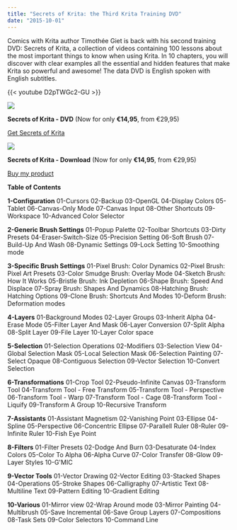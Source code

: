 ```yaml
---
title: "Secrets of Krita: the Third Krita Training DVD"
date: "2015-10-01"
---
```


Comics with Krita author Timothée Giet is back with his second training DVD: Secrets of Krita, a collection of videos containing 100 lessons about the most important things to know when using Krita. In 10 chapters, you will discover with clear examples all the essential and hidden features that make Krita so powerful and awesome! The data DVD is English spoken with English subtitles.

{{< youtube D2pTWGc2-GU >}}

![](/images/posts/2015/secrets-of-krita-box-art.png)

**Secrets of Krita - DVD** (Now for only **€14,95**, from €29,95)

<script src="https://gumroad.com/js/gumroad.js"></script>

[Get Secrets of Krita](https://gum.co/iIno?wanted=true)

![](/images/posts/2015/secrets-of-krita-box-art.png)

**Secrets of Krita - Download** (Now for only **€14,95**, from €29,95)  
  
<script src="https://gumroad.com/js/gumroad.js"></script>

[Buy my product](https://gum.co/bDeXV)

**Table of Contents**

**1-Configuration** 01-Cursors 02-Backup 03-OpenGL 04-Display Colors 05-Tablet 06-Canvas-Only Mode 07-Canvas Input 08-Other Shortcuts 09-Workspace 10-Advanced Color Selector

**2-Generic Brush Settings** 01-Popup Palette 02-Toolbar Shortcuts 03-Dirty Presets 04-Eraser-Switch-Size 05-Precision Setting 06-Soft Brush 07-Build-Up And Wash 08-Dynamic Settings 09-Lock Setting 10-Smoothing mode

**3-Specific Brush Settings** 01-Pixel Brush: Color Dynamics 02-Pixel Brush: Pixel Art Presets 03-Color Smudge Brush: Overlay Mode 04-Sketch Brush: How It Works 05-Bristle Brush: Ink Depletion 06-Shape Brush: Speed And Displace 07-Spray Brush: Shapes And Dynamics 08-Hatching Brush: Hatching Options 09-Clone Brush: Shortcuts And Modes 10-Deform Brush: Deformation modes

**4-Layers** 01-Background Modes 02-Layer Groups 03-Inherit Alpha 04-Erase Mode 05-Filter Layer And Mask 06-Layer Conversion 07-Split Alpha 08-Split Layer 09-File Layer 10-Layer Color space

**5-Selection** 01-Selection Operations 02-Modifiers 03-Selection View 04-Global Selection Mask 05-Local Selection Mask 06-Selection Painting 07-Select Opaque 08-Contiguous Selection 09-Vector Selection 10-Convert Selection

**6-Transformations** 01-Crop Tool 02-Pseudo-Infinite Canvas 03-Transform Tool 04-Transform Tool - Free Transform 05-Transform Tool - Perspective 06-Transform Tool - Warp 07-Transform Tool - Cage 08-Transform Tool - Liquify 09-Transform A Group 10-Recursive Transform

**7-Assistants** 01-Assistant Magnetism 02-Vanishing Point 03-Ellipse 04-Spline 05-Perspective 06-Concentric Ellipse 07-Parallell Ruler 08-Ruler 09-Infinite Ruler 10-Fish Eye Point

**8-Filters** 01-Filter Presets 02-Dodge And Burn 03-Desaturate 04-Index Colors 05-Color To Alpha 06-Alpha Curve 07-Color Transfer 08-Glow 09-Layer Styles 10-G'MIC

**9-Vector Tools** 01-Vector Drawing 02-Vector Editing 03-Stacked Shapes 04-Operations 05-Stroke Shapes 06-Calligraphy 07-Artistic Text 08-Multiline Text 09-Pattern Editing 10-Gradient Editing

**10-Various** 01-Mirror view 02-Wrap Around mode 03-Mirror Painting 04-Multibrush 05-Save Incremental 06-Save Group Layers 07-Compositions 08-Task Sets 09-Color Selectors 10-Command Line
